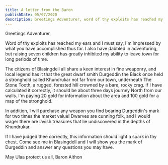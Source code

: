 ```yaml
---
title: A letter from the Baron
publishDate: 05/07/2020
description: Greetings Adventurer, word of thy exploits has reached my ears and I must say, I'm impressed by what you have accomplished thus far...
---
```


Greetings Adventurer,

Word of thy exploits has reached my ears and I must say, I'm impressed by what you have accomplished thus far. I also have dabbled in adventuring, but raising seven children has greatly inhibited my ability to leave town for long periods of time.

The citizens of Blasingdell all share a keen interest in fine weaponry, and local legend has it that the great dwarf smith Durgeddin the Black once held a stronghold called Khundrukar not far from our town, underneath The Stone Tooth, a rugged, forested hill crowned by a bare, rocky crag. If I have calculated it correctly, it should be about three days journey North from our walls. I'm paying 20 gold for information about the area and 100 gold for a map of the stronghold.

In addition, I will purchase any weapon you find bearing Durgeddin's mark for two times the market value! Dwarves are cunning folk, and I would wager there are lavish treasures that lie undiscovered in the depths of Khundrukar.

If I have judged thee correctly, this information should light a spark in thy chest. Come see me in Blasingdell and I will show you the mark of Durgeddin and answer any questions you may have.

May Ulaa protect us all,
Baron Althon
